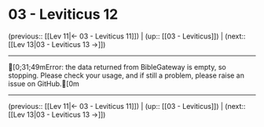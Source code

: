 # 03 - Leviticus 12

(previous:: [[Lev 11|← 03 - Leviticus 11]]) | (up:: [[03 - Leviticus]]) | (next:: [[Lev 13|03 - Leviticus 13 →]])

***
[0;31;49mError: the data returned from BibleGateway is empty, so stopping. Please check your usage, and if still a problem, please raise an issue on GitHub.[0m

***

(previous:: [[Lev 11|← 03 - Leviticus 11]]) | (up:: [[03 - Leviticus]]) | (next:: [[Lev 13|03 - Leviticus 13 →]])
